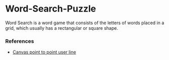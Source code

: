 # Word-Search-Puzzle
Word Search is a word game that consists of the letters of words placed in a grid, which usually has a rectangular or square shape.  

### References ###
* [Canvas point to point user line](http://stackoverflow.com/questions/21658103/canvas-point-to-point-user-line)
